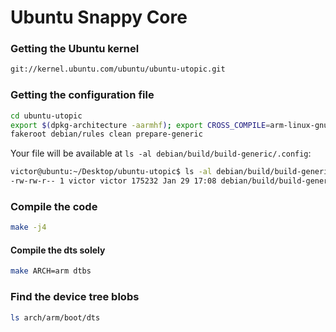 # Ubuntu Snappy Core

### Getting the Ubuntu kernel
```bash
git://kernel.ubuntu.com/ubuntu/ubuntu-utopic.git
```

### Getting the configuration file
```bash
cd ubuntu-utopic
export $(dpkg-architecture -aarmhf); export CROSS_COMPILE=arm-linux-gnueabihf-
fakeroot debian/rules clean prepare-generic
```

Your file will be available at `ls -al debian/build/build-generic/.config`:
```bash
victor@ubuntu:~/Desktop/ubuntu-utopic$ ls -al debian/build/build-generic/.config
-rw-rw-r-- 1 victor victor 175232 Jan 29 17:08 debian/build/build-generic/.config

```

### Compile the code
```bash
make -j4
```

#### Compile the dts solely
```bash
make ARCH=arm dtbs
```

### Find the device tree blobs
```bash
ls arch/arm/boot/dts
```